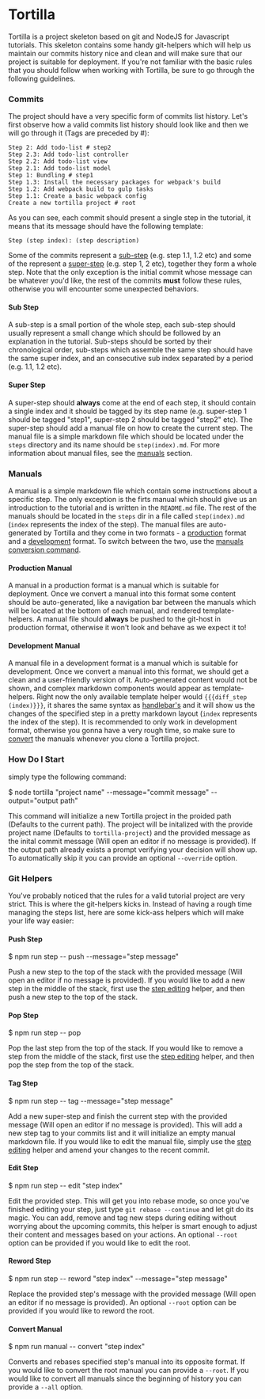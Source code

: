 # Tortilla

Tortilla is a project skeleton based on git and NodeJS for Javascript tutorials. This skeleton contains some handy git-helpers which will help us maintain our commits history nice and clean and will make sure that our project is suitable for deployment. If you're not familiar with the basic rules that you should follow when working with Tortilla, be sure to go through the following guidelines.

### Commits

The project should have a very specific form of commits list history. Let's first observe how a valid commits list history should look like and then we will go through it (Tags are preceded by #):

    Step 2: Add todo-list # step2
    Step 2.3: Add todo-list controller
    Step 2.2: Add todo-list view
    Step 2.1: Add todo-list model
    Step 1: Bundling # step1
    Step 1.3: Install the necessary packages for webpack's build
    Step 1.2: Add webpack build to gulp tasks
    Step 1.1: Create a basic webpack config
    Create a new tortilla project # root

As you can see, each commit should present a single step in the tutorial, it means that its message should have the following template:

    Step (step index): (step description)

Some of the commits represent a [sub-step](#sub-step) (e.g. step 1.1, 1.2 etc) and some of the represent a [super-step](#super-step) (e.g. step 1, 2 etc), together they form a whole step. Note that the only exception is the initial commit whose message can be whatever you'd like, the rest of the commits **must** follow these rules, otherwise you will encounter some unexpected behaviors.

#### Sub Step

A sub-step is a small portion of the whole step, each sub-step should usually represent a small change which should be followed by an explanation in the tutorial. Sub-steps should be sorted by their chronological order, sub-steps which assemble the same step should have the same super index, and an consecutive sub index separated by a period (e.g. 1.1, 1.2 etc).

#### Super Step

A super-step should **always** come at the end of each step, it should contain a single index and it should be tagged by its step name (e.g. super-step 1 should be tagged "step1", super-step 2 should be tagged "step2" etc). The super-step should add a manual file on how to create the current step. The manual file is a simple markdown file which should be located under the `steps` directory and its name should be `step(index).md`. For more information about manual files, see the [manuals](#manuals) section.

### Manuals

A manual is a simple markdown file which contain some instructions about a specific step. The only exception is the firts manual which should give us an introduction to the tutorial and is written in the `README.md` file. The rest of the manuals should be located in the `steps` dir in a file called `step(index).md` (`index` represents the index of the step). The manual files are auto-generated by Tortilla and they come in two formats - a [production](#production-manual) format and a [development](#development-format) format. To switch between the two, use the [manuals conversion command](#convert-manual).

#### Production Manual

A manual in a production format is a manual which is suitable for deployment. Once we convert a manual into this format some content should be auto-generated, like a navigation bar between the manuals which will be located at the bottom of each manual, and rendered template-helpers. A manual file should **always** be pushed to the git-host in production format, otherwise it won't look and behave as we expect it to!

#### Development Manual

A manual file in a development format is a manual which is suitable for development. Once we convert a manual into this format, we should get a clean and a user-friendly version of it. Auto-generated content would not be shown, and complex markdown components would appear as template-helpers. Right now the only available template helper would `{{{diff_step (index)}}}`, it shares the same syntax as [handlebar's](handlebarsjs.com) and it will show us the changes of the specified step in a pretty markdown layout (`index` represents the index of the step). It is recommended to only work in development format, otherwise you gonna have a very rough time, so make sure to [convert](#convert-manual) the manuals whenever you clone a Tortilla project.

### How Do I Start

simply type the following command:

$ node tortilla "project name" --message="commit message" --output="output path"

This command will initialize a new Tortilla project in the proided path (Defaults to the current path). The project will be initalized with the provide project name (Defaults to `tortilla-project`) and the provided message as the inital commit message (Will open an editor if no message is provided). If the output path already exists a prompt verifying your decision will show up. To automatically skip it you can provide an optional `--override` option.

### Git Helpers

You've probably noticed that the rules for a valid tutorial project are very strict. This is where the git-helpers kicks in. Instead of having a rough time managing the steps list, here are some kick-ass helpers which will make your life way easier:

#### Push Step

$ npm run step -- push --message="step message"

Push a new step to the top of the stack with the provided message (Will open an editor if no message is provided). If you would like to add a new step in the middle of the stack, first use the [step editing](#edit-step) helper, and then push a new step to the top of the stack.

#### Pop Step

$ npm run step -- pop

Pop the last step from the top of the stack. If you would like to remove a step from the middle of the stack, first use the [step editing](#edit-step) helper, and then pop the step from the top of the stack.

#### Tag Step

$ npm run step -- tag --message="step message"

Add a new super-step and finish the current step with the provided message (Will open an editor if no message is provided). This will add a new step tag to your commits list and it will initialize an empty manual markdown file. If you would like to edit the manual file, simply use the [step editing](#edit-step) helper and amend your changes to the recent commit.

#### Edit Step

$ npm run step -- edit "step index"

Edit the provided step. This will get you into rebase mode, so once you've finished editing your step, just type `git rebase --continue` and let git do its magic. You can add, remove and tag new steps during editing without worrying about the upcoming commits, this helper is smart enough to adjust their content and messages based on your actions. An optional `--root` option can be provided if you would like to edit the root.

#### Reword Step

$ npm run step -- reword "step index" --message="step message"

Replace the provided step's message with the provided message (Will open an editor if no message is provided). An optional `--root` option can be provided if you would like to reword the root.

#### Convert Manual

$ npm run manual -- convert "step index"

Converts and rebases specified step's manual into its opposite format. If you would like to convert the root manual you can provide a `--root`. If you would like to convert all manuals since the beginning of history you can provide a `--all` option.